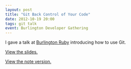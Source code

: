 ```yaml
---
layout: post
title: "Git Back Control of Your Code"
date: 2012-10-19 20:00
tags: git talk
event: Burlington Developer Gathering
---
```


I gave a talk at [Burlington Ruby](http://burlingtonruby.org/) introducing how
to use Git.

[View the slides.](http://www.brettchalupa.com/git-presentation)

<p><a href="http://www.gristmill.io/posts/18-git-back-control-of-your-code-a-simple-and-straightforward-workflow-for-working-with-git-and-github">View the note version.</a></p>
